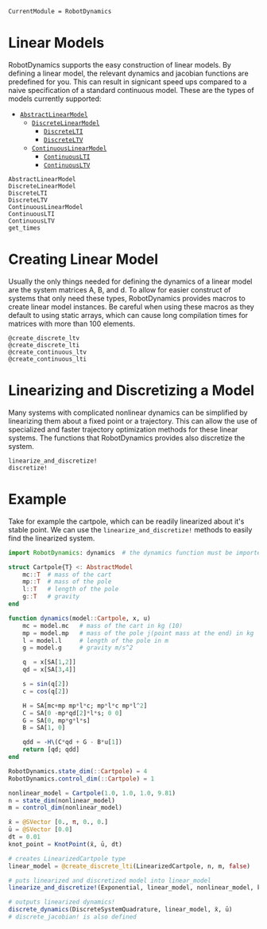 ```@meta
CurrentModule = RobotDynamics
```

# Linear Models
RobotDynamics supports the easy construction of linear models. By defining a linear model, the relevant dynamics
and jacobian functions are predefined for you. This can result in signicant speed ups compared to a naive 
specification of a standard continuous model. These are the types of models currently supported:

* [`AbstractLinearModel`](@ref)
    * [`DiscreteLinearModel`](@ref)
        * [`DiscreteLTI`](@ref)
        * [`DiscreteLTV`](@ref)
    * [`ContinuousLinearModel`](@ref)
        * [`ContinuousLTI`](@ref)
        * [`ContinuousLTV`](@ref)

```@docs
AbstractLinearModel
DiscreteLinearModel
DiscreteLTI
DiscreteLTV
ContinuousLinearModel
ContinuousLTI
ContinuousLTV
get_times
```

# Creating Linear Model
Usually the only things needed for defining the dynamics of a linear model are the system matrices A, B, and d.
To allow for easier construct of systems that only need these types, RobotDynamics provides macros to create
linear model instances. Be careful when using these macros as they default to using static arrays, which can
cause long compilation times for matrices with more than 100 elements. 

```@docs
@create_discrete_ltv
@create_discrete_lti
@create_continuous_ltv
@create_continuous_lti
```

# Linearizing and Discretizing a Model
Many systems with complicated nonlinear dynamics can be simplified by linearizing them about a fixed point
or a trajectory. This can allow the use of specialized and faster trajectory optimization methods for these
linear systems. The functions that RobotDynamics provides also discretize the system. 

```@docs
linearize_and_discretize!
discretize!
```

# Example
Take for example the cartpole, which can be readily linearized about it's stable point. We can use the 
`linearize_and_discretize!` methods to easily find the linearized system.

```julia
import RobotDynamics: dynamics  # the dynamics function must be imported

struct Cartpole{T} <: AbstractModel
    mc::T  # mass of the cart
    mp::T  # mass of the pole
    l::T   # length of the pole
    g::T   # gravity
end

function dynamics(model::Cartpole, x, u)
    mc = model.mc   # mass of the cart in kg (10)
    mp = model.mp   # mass of the pole j(point mass at the end) in kg
    l = model.l     # length of the pole in m
    g = model.g     # gravity m/s^2

    q  = x[SA[1,2]]
    qd = x[SA[3,4]]

    s = sin(q[2])
    c = cos(q[2])

    H = SA[mc+mp mp*l*c; mp*l*c mp*l^2]
    C = SA[0 -mp*qd[2]*l*s; 0 0]
    G = SA[0, mp*g*l*s]
    B = SA[1, 0]

    qdd = -H\(C*qd + G - B*u[1])
    return [qd; qdd]
end

RobotDynamics.state_dim(::Cartpole) = 4
RobotDynamics.control_dim(::Cartpole) = 1

nonlinear_model = Cartpole(1.0, 1.0, 1.0, 9.81)
n = state_dim(nonlinear_model)
m = control_dim(nonlinear_model)

x̄ = @SVector [0., π, 0., 0.]
ū = @SVector [0.0]
dt = 0.01
knot_point = KnotPoint(x̄, ū, dt)

# creates LinearizedCartpole type 
linear_model = @create_discrete_lti(LinearizedCartpole, n, m, false)

# puts linearized and discretized model into linear_model
linearize_and_discretize!(Exponential, linear_model, nonlinear_model, knot_point)

# outputs linearized dynamics!
discrete_dynamics(DiscreteSystemQuadrature, linear_model, x̄, ū) 
# discrete_jacobian! is also defined
```
